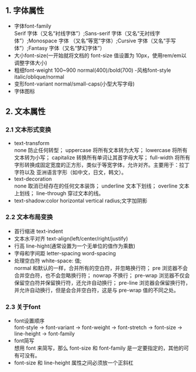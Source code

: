 ## 1. 字体属性
- 字体font-family  
Serif 字体（又名“衬线字体”）;Sans-serif 字体（又名“无衬线字体”）;Monospace 字体 （又名“等宽”字体）;Cursive 字体（又名“手写体”）;Fantasy 字体（又名“梦幻字体”）
- 大小font-size(一开始就将文档的 font-size 值设置为 10px，使用rem/em以调整字体大小)
- 粗细font-weight 100~900 normal(400)/bold(700)
-风格font-style italic/oblique/normal
- 变形font-variant normal/small-caps(小型大写字母)
- 字体图标
## 2. 文本属性
### 2.1 文本形式变换  
- text-transform  
  none        防止任何转型；
  uppercase   将所有文本转为大写；
  lowercase   将所有文本转为小写；
  capitalize  转换所有单词让其首字母大写；
  full-width  将所有字形转换成固定宽度的正方形，类似于等宽字体，允许对齐。主要用于：拉丁字符以及
                   亚洲语言字形（如中文，日文，韩文）。
- text-decoration  
  none          取消已经存在的任何文本装饰；
  underline     文本下划线；
  overline      文本上划线；
  line-through  穿过文本的线。 
- text-shadow:color horizontal vertical radius;文字加阴影

### 2.2 文本布局变换  
- 首行缩进 text-indent
- 文本水平对齐 text-align(left/center/right/justify)
- 行高 line-hight(通常设置为一个无单位的值作为乘数)
- 字母和字间距 letter-spacing word-spacing 
- 处理空白符 white-space: 值;  
  normal     和默认的一样，合并所有的空白符，并忽略换行符；
  pre        浏览器不会合并空白符，也不会忽略换行符；
  nowrap     不换行；
  pre-wrap   浏览器不仅会保留空白符并保留换行符，还允许自动换行；
  pre-line   浏览器会保留换行符，并允许自动换行，但是会合并空白符，这是与 pre-wrap 值的不同之处。
  
### 2.3 关于font
- font设置顺序  
font-style → font-variant → font-weight → font-stretch → font-size → line-height → font-family
- font简写  
想用 font 来简写，那么 font-size 和 font-family 是一定要指定的，其他的可有可没有。
- font-size 和 line-height 属性之间必须放一个正斜杠
